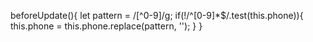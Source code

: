  beforeUpdate(){
            let pattern = /[^0-9]/g;
            if(!/^[0-9]*$/.test(this.phone)){
                this.phone = this.phone.replace(pattern, '');
            }
        }
